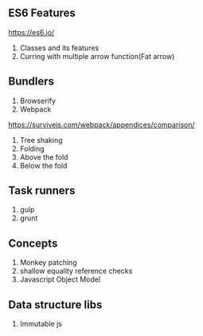 ## ES6 Features
https://es6.io/
1. Classes and its features
2. Curring with multiple arrow function(Fat arrow)


## Bundlers
1. Browserify
2. Webpack

https://survivejs.com/webpack/appendices/comparison/

1. Tree shaking
2. Folding
3. Above the fold 
4. Below the fold

## Task runners
1. gulp
2. grunt


## Concepts
1. Monkey patching
2. shallow equality reference checks
3. Javascript Object Model

## Data structure libs
1. Immutable js

